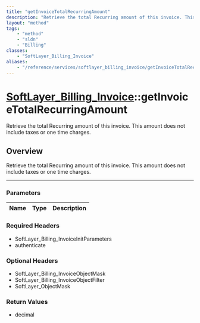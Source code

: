 ```yaml
---
title: "getInvoiceTotalRecurringAmount"
description: "Retrieve the total Recurring amount of this invoice. This amount does not include taxes or one time charges."
layout: "method"
tags:
    - "method"
    - "sldn"
    - "Billing"
classes:
    - "SoftLayer_Billing_Invoice"
aliases:
    - "/reference/services/softlayer_billing_invoice/getInvoiceTotalRecurringAmount"
---
```

# [SoftLayer_Billing_Invoice](/reference/services/SoftLayer_Billing_Invoice)::getInvoiceTotalRecurringAmount


Retrieve the total Recurring amount of this invoice. This amount does not include taxes or one time charges.


## Overview 
Retrieve the total Recurring amount of this invoice. This amount does not include taxes or one time charges.

-----

### Parameters 
|Name | Type | Description |
| --- | --- | --- |


### Required Headers
* SoftLayer_Billing_InvoiceInitParameters
* authenticate


### Optional Headers
* SoftLayer_Billing_InvoiceObjectMask
* SoftLayer_Billing_InvoiceObjectFilter
* SoftLayer_ObjectMask

### Return Values
* decimal




